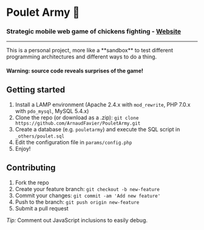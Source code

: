 # Poulet Army :chicken:
### Strategic mobile web game of chickens fighting - [Website](http://pouletarmy.arnaudlab.net/)
<hr>
This is a personal project, more like a **sandbox** to test different programming architectures and different ways to do a thing.

#### Warning: source code reveals surprises of the game!

## Getting started
1. Install a LAMP environment (Apache 2.4.x with `mod_rewrite`, PHP 7.0.x with `pdo_mysql`, MySQL 5.4.x)
2. Clone the repo (or download as a .zip): `git clone https://github.com/ArnaudFavier/PouletArmy.git`
3. Create a database (e.g. `pouletarmy`) and execute the SQL script in `_others/poulet.sql`
4. Edit the configuration file in `params/config.php`
5. Enjoy!

## Contributing
1. Fork the repo
2. Create your feature branch: `git checkout -b new-feature`
3. Commit your changes: `git commit -am 'Add new feature'`
4. Push to the branch: `git push origin new-feature`
5. Submit a pull request

*Tip:* Comment out JavaScript inclusions to easily debug.